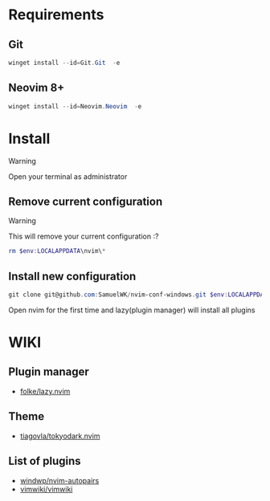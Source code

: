 
# Requirements
## Git
```powershell
winget install --id=Git.Git  -e
```
## Neovim 8+
```powershell
winget install --id=Neovim.Neovim  -e
```

# Install
> [!WARNING]  
> Open your terminal as administrator

## Remove current configuration
> [!WARNING]  
> This will remove your current configuration :?

```powershell
rm $env:LOCALAPPDATA\nvim\*
```
## Install new configuration
```powershell
git clone git@github.com:SamuelWK/nvim-conf-windows.git $env:LOCALAPPDATA\nvim
```

Open nvim for the first time and lazy(plugin manager) will install all plugins

# WIKI
## Plugin manager
- [folke/lazy.nvim](https://github.com/folke/lazy.nvim)

## Theme
- [tiagovla/tokyodark.nvim](https://github.com/tiagovla/tokyodark.nvim)
  
## List of plugins
- [windwp/nvim-autopairs](https://github.com/windwp/nvim-autopairs)
- [vimwiki/vimwiki](https://github.com/chipsenkbeil/vimwiki.nvim)
